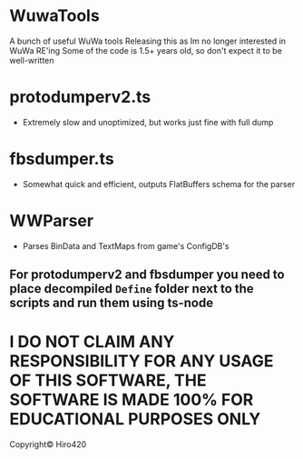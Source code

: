 # WuwaTools
A bunch of useful WuWa tools
Releasing this as Im no longer interested in WuWa RE'ing
Some of the code is 1.5+ years old, so don't expect it to be well-written

# protodumperv2.ts
- Extremely slow and unoptimized, but works just fine with full dump
# fbsdumper.ts
- Somewhat quick and efficient, outputs FlatBuffers schema for the parser
# WWParser
- Parses BinData and TextMaps from game's ConfigDB's

## For protodumperv2 and fbsdumper you need to place decompiled `Define` folder next to the scripts and run them using ts-node

# I DO NOT CLAIM ANY RESPONSIBILITY FOR ANY USAGE OF THIS SOFTWARE, THE SOFTWARE IS MADE 100% FOR EDUCATIONAL PURPOSES ONLY

Copyright© Hiro420